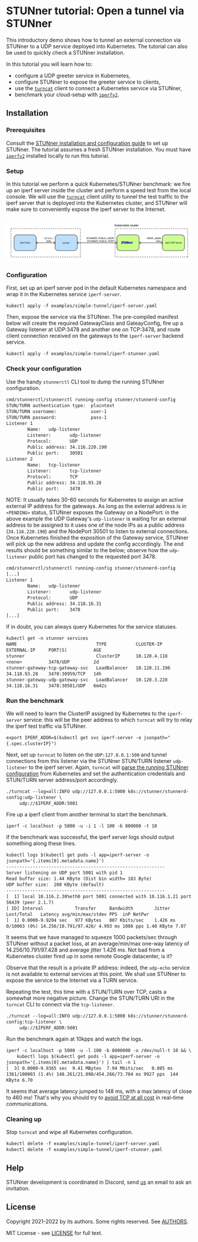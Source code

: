 # STUNner tutorial: Open a tunnel via STUNner

This introductory demo shows how to tunnel an external connection via STUNner to a UDP service
deployed into Kubernetes. The tutorial can also be used to quickly check a STUNner installation.

In this tutorial you will learn how to:
* configure a UDP greeter service in Kubernetes,
* configure STUNner to expose the greeter service to clients,
* use the [`turncat`](/cmd/turncat) client to connect a Kubernetes service via STUNner,
* benchmark your cloud-setup with [`iperfv2`](https://iperf.fr).

## Installation

### Prerequisites

Consult the [STUNner installation and configuration guide](/doc/INSTALL.md) to set up STUNner. The
tutorial assumes a fresh STUNner installation. You must have [`iperfv2`](https://iperf.fr)
installed locally to run this tutorial.

### Setup

In this tutorial we perform a quick Kubernetes/STUNner benchmark: we fire up an iperf server inside
the cluster and perform a speed test from the local console. We will use the
[`turncat`](/cmd/turncat) client utility to tunnel the test traffic to the iperf server that is
deployed into the Kubernetes cluster, and STUNner will make sure to conveniently expose the iperf
server to the Internet. 

![STUNner benchmarks setup](/doc/stunner_benchmark.svg)

### Configuration

First, set up an iperf server pod in the default Kubernetes namespace and wrap it in the Kubernetes service `iperf-server`.
```console
kubectl apply -f examples/simple-tunnel/iperf-server.yaml
```

Then, expose the service via the STUNner. The pre-compiled manifest below will create the required
GatewayClass and GateayConfig, fire up a Gateway listener at UDP:3478 and another one on TCP:3478,
and route client connection received on the gateways to the `iperf-server` backend service.
```console
kubectl apply -f examples/simple-tunnel/iperf-stunner.yaml
```

### Check your configuration

Use the handy `stunnerctl` CLI tool to dump the running STUNner configuration.

``` console
cmd/stunnerctl/stunnerctl running-config stunner/stunnerd-config
STUN/TURN authentication type:  plaintext
STUN/TURN username:             user-1
STUN/TURN password:             pass-1
Listener 1
        Name:   udp-listener
        Listener:       udp-listener
        Protocol:       UDP
        Public address: 34.116.220.190
        Public port:    30501
Listener 2
        Name:   tcp-listener
        Listener:       tcp-listener
        Protocol:       TCP
        Public address: 34.118.93.28
        Public port:    3478
```

NOTE: It usually takes 30-60 seconds for Kubernetes to assign an active external IP address for the
gateways. As long as the external address is in `<PENDING>` status, STUNner exposes the
Gateway on a NodePort: in the above example the UDP Gateway's `udp-listener` is waiting for an
external address to be assigned to it uses one of the node IPs as a public address
(`34.116.220.190`) and the NodePort 30501 to listen to external connections. Once Kubernetes
finished the exposition of the Gateway service, STUNner will pick up the new address and update the
config accordingly. The end results should be something similar to the below; observe how the
`udp-listener` public port has changed to the requested port 3478.

``` console
cmd/stunnerctl/stunnerctl running-config stunner/stunnerd-config
[...]
Listener 1
        Name:   udp-listener
        Listener:       udp-listener
        Protocol:       UDP
        Public address: 34.118.16.31
        Public port:    3478
[...]
```

If in doubt, you can always query Kubernetes for the service statuses.

``` console
kubectl get -n stunner services
NAME                              TYPE           CLUSTER-IP      EXTERNAL-IP     PORT(S)          AGE
stunner                           ClusterIP      10.120.4.118    <none>          3478/UDP         2d
stunner-gateway-tcp-gateway-svc   LoadBalancer   10.120.11.196   34.118.93.28    3478:30959/TCP   14h
stunner-gateway-udp-gateway-svc   LoadBalancer   10.120.3.228    34.118.16.31    3478:30501/UDP   6m42s
```

### Run the benchmark

We will need to learn the ClusterIP assigned by Kubernetes to the `iperf-server` service: this will
be the peer address to which `turncat` will try to relay the iperf test traffic via STUNner.
``` console
export IPERF_ADDR=$(kubectl get svc iperf-server -o jsonpath="{.spec.clusterIP}")
```

Next, set up `turncat` to listen on the `UDP:127.0.0.1:500` and tunnel connections from this
listener via the STUNner STUN/TURN listener `udp-listener` to the iperf server. Again, `turncat`
will [parse the running STUNner configuration](/cmd/turncat) from Kubernetes and set the authentication credentials
and STUN/TURN server address/port accordingly.
``` console
./turncat --log=all:INFO udp://127.0.0.1:5000 k8s://stunner/stunnerd-config:udp-listener \
     udp://$IPERF_ADDR:5001
```

Fire up a iperf client from another terminal to start the benchmark.

```console
iperf -c localhost -p 5000 -u -i 1 -l 100 -b 800000 -t 10
```

If the benchmark was successful, the iperf server logs should output something along these lines.
```console
kubectl logs $(kubectl get pods -l app=iperf-server -o jsonpath='{.items[0].metadata.name}')
------------------------------------------------------------
Server listening on UDP port 5001 with pid 1
Read buffer size: 1.44 KByte (Dist bin width= 183 Byte)
UDP buffer size:  208 KByte (default)
------------------------------------------------------------
[  1] local 10.116.2.30%eth0 port 5001 connected with 10.116.1.21 port 56439 (peer 2.1.7)
[ ID] Interval            Transfer     Bandwidth        Jitter   Lost/Total   Latency avg/min/max/stdev PPS  inP NetPwr
[  1] 0.0000-9.9204 sec   977 KBytes   807 Kbits/sec    1.426 ms 0/10003 (0%) 14.256/10.791/97.428/ 4.993 ms 1008 pps 1.40 KByte 7.07
```

It seems that we have managed to squeeze 1000 packets/sec through STUNner without a packet loss, at
an average/min/max one-way latency of 14.256/10.791/97.428 and average jitter 1.426 ms. Not bad
from a Kubernetes cluster fired up in some remote Google datacenter, is it?

Observe that the result is a private IP address: indeed, the `udp-echo` service is not available to
external services at this point. We shall use STUNner to expose the service to the Internet via a
TURN service.

Repeating the test, this time with a STUN/TURN over TCP, casts a somewhat more negative
picture. Change the STUN/TURN URI in the `turncat` CLI to connect via the `tcp-listener`.
``` console
./turncat --log=all:INFO udp://127.0.0.1:5000 k8s://stunner/stunnerd-config:tcp-listener \
     udp://$IPERF_ADDR:5001
```

Run the benchmark again at 10kpps and watch the logs.
``` console
iperf -c localhost -p 5000 -u -l 100 -b 8000000 -o /dev/null-t 10 && \
    kubectl logs $(kubectl get pods -l app=iperf-server -o jsonpath='{.items[0].metadata.name}') | tail -n 1
[  3] 0.0000-9.9365 sec  9.41 MBytes  7.94 Mbits/sec   0.085 ms 1361/100003 (1.4%) 148.261/21.098/454.266/73.704 ms 9927 pps  144 KByte 6.70
```

It seems that average latency jumped to 148 ms, with a max latency of close to 460 ms! That's why
you should try to [avoid TCP at all
cost](https://bloggeek.me/why-you-should-prefer-udp-over-tcp-for-your-webrtc-sessions) in real-time
communications.

### Cleaning up

Stop `turncat` and wipe all Kubernetes configuration.
```console
kubectl delete -f examples/simple-tunnel/iperf-server.yaml 
kubectl delete -f examples/simple-tunnel/iperf-stunner.yaml 
```

## Help

STUNner development is coordinated in Discord, send [us](/AUTHORS) an email to ask an invitation.

## License

Copyright 2021-2022 by its authors. Some rights reserved. See [AUTHORS](/AUTHORS).

MIT License - see [LICENSE](/LICENSE) for full text.
